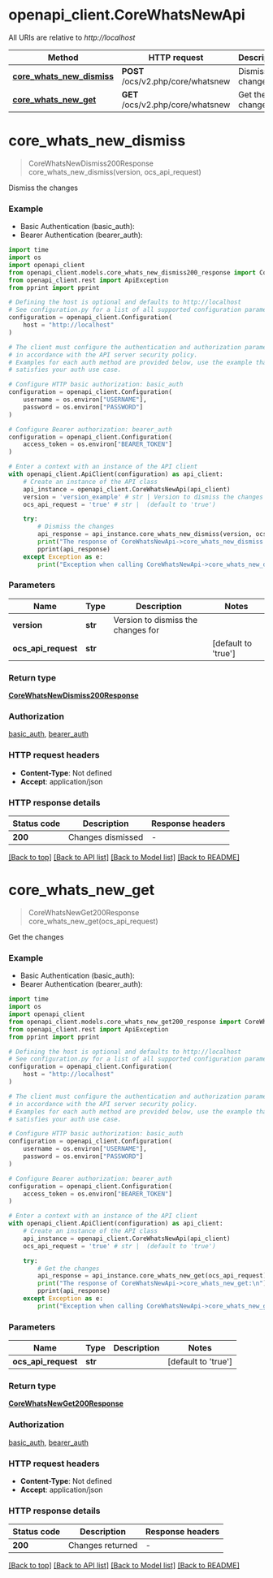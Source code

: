 # openapi_client.CoreWhatsNewApi

All URIs are relative to *http://localhost*

Method | HTTP request | Description
------------- | ------------- | -------------
[**core_whats_new_dismiss**](CoreWhatsNewApi.md#core_whats_new_dismiss) | **POST** /ocs/v2.php/core/whatsnew | Dismiss the changes
[**core_whats_new_get**](CoreWhatsNewApi.md#core_whats_new_get) | **GET** /ocs/v2.php/core/whatsnew | Get the changes


# **core_whats_new_dismiss**
> CoreWhatsNewDismiss200Response core_whats_new_dismiss(version, ocs_api_request)

Dismiss the changes

### Example

* Basic Authentication (basic_auth):
* Bearer Authentication (bearer_auth):
```python
import time
import os
import openapi_client
from openapi_client.models.core_whats_new_dismiss200_response import CoreWhatsNewDismiss200Response
from openapi_client.rest import ApiException
from pprint import pprint

# Defining the host is optional and defaults to http://localhost
# See configuration.py for a list of all supported configuration parameters.
configuration = openapi_client.Configuration(
    host = "http://localhost"
)

# The client must configure the authentication and authorization parameters
# in accordance with the API server security policy.
# Examples for each auth method are provided below, use the example that
# satisfies your auth use case.

# Configure HTTP basic authorization: basic_auth
configuration = openapi_client.Configuration(
    username = os.environ["USERNAME"],
    password = os.environ["PASSWORD"]
)

# Configure Bearer authorization: bearer_auth
configuration = openapi_client.Configuration(
    access_token = os.environ["BEARER_TOKEN"]
)

# Enter a context with an instance of the API client
with openapi_client.ApiClient(configuration) as api_client:
    # Create an instance of the API class
    api_instance = openapi_client.CoreWhatsNewApi(api_client)
    version = 'version_example' # str | Version to dismiss the changes for
    ocs_api_request = 'true' # str |  (default to 'true')

    try:
        # Dismiss the changes
        api_response = api_instance.core_whats_new_dismiss(version, ocs_api_request)
        print("The response of CoreWhatsNewApi->core_whats_new_dismiss:\n")
        pprint(api_response)
    except Exception as e:
        print("Exception when calling CoreWhatsNewApi->core_whats_new_dismiss: %s\n" % e)
```


### Parameters

Name | Type | Description  | Notes
------------- | ------------- | ------------- | -------------
 **version** | **str**| Version to dismiss the changes for | 
 **ocs_api_request** | **str**|  | [default to &#39;true&#39;]

### Return type

[**CoreWhatsNewDismiss200Response**](CoreWhatsNewDismiss200Response.md)

### Authorization

[basic_auth](../README.md#basic_auth), [bearer_auth](../README.md#bearer_auth)

### HTTP request headers

 - **Content-Type**: Not defined
 - **Accept**: application/json

### HTTP response details
| Status code | Description | Response headers |
|-------------|-------------|------------------|
**200** | Changes dismissed |  -  |

[[Back to top]](#) [[Back to API list]](../README.md#documentation-for-api-endpoints) [[Back to Model list]](../README.md#documentation-for-models) [[Back to README]](../README.md)

# **core_whats_new_get**
> CoreWhatsNewGet200Response core_whats_new_get(ocs_api_request)

Get the changes

### Example

* Basic Authentication (basic_auth):
* Bearer Authentication (bearer_auth):
```python
import time
import os
import openapi_client
from openapi_client.models.core_whats_new_get200_response import CoreWhatsNewGet200Response
from openapi_client.rest import ApiException
from pprint import pprint

# Defining the host is optional and defaults to http://localhost
# See configuration.py for a list of all supported configuration parameters.
configuration = openapi_client.Configuration(
    host = "http://localhost"
)

# The client must configure the authentication and authorization parameters
# in accordance with the API server security policy.
# Examples for each auth method are provided below, use the example that
# satisfies your auth use case.

# Configure HTTP basic authorization: basic_auth
configuration = openapi_client.Configuration(
    username = os.environ["USERNAME"],
    password = os.environ["PASSWORD"]
)

# Configure Bearer authorization: bearer_auth
configuration = openapi_client.Configuration(
    access_token = os.environ["BEARER_TOKEN"]
)

# Enter a context with an instance of the API client
with openapi_client.ApiClient(configuration) as api_client:
    # Create an instance of the API class
    api_instance = openapi_client.CoreWhatsNewApi(api_client)
    ocs_api_request = 'true' # str |  (default to 'true')

    try:
        # Get the changes
        api_response = api_instance.core_whats_new_get(ocs_api_request)
        print("The response of CoreWhatsNewApi->core_whats_new_get:\n")
        pprint(api_response)
    except Exception as e:
        print("Exception when calling CoreWhatsNewApi->core_whats_new_get: %s\n" % e)
```


### Parameters

Name | Type | Description  | Notes
------------- | ------------- | ------------- | -------------
 **ocs_api_request** | **str**|  | [default to &#39;true&#39;]

### Return type

[**CoreWhatsNewGet200Response**](CoreWhatsNewGet200Response.md)

### Authorization

[basic_auth](../README.md#basic_auth), [bearer_auth](../README.md#bearer_auth)

### HTTP request headers

 - **Content-Type**: Not defined
 - **Accept**: application/json

### HTTP response details
| Status code | Description | Response headers |
|-------------|-------------|------------------|
**200** | Changes returned |  -  |

[[Back to top]](#) [[Back to API list]](../README.md#documentation-for-api-endpoints) [[Back to Model list]](../README.md#documentation-for-models) [[Back to README]](../README.md)

